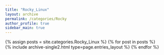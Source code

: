 ```yaml
---
title: "Rocky_Linux"
layout: archive
permalink: /categories/Rocky
author_profile: true
sidebar_main: true
---
```



{% assign posts = site.categories.Rocky_Linux %}
{% for post in posts %} {% include archive-single2.html type=page.entries_layout %} {% endfor %}